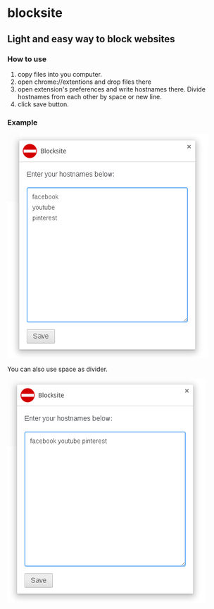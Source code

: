# blocksite
## Light and easy way to block websites
### How to use
1. copy files into you computer.
2. open chrome://extentions and drop files there
3. open extension's preferences and write hostnames there. Divide hostnames from each other by space or new line.
4. click save button.  

### Example
![Example 1](/scr/firstWay.png)  

You can also use space as divider.  

![Example 2](/scr/secondWay.png)
